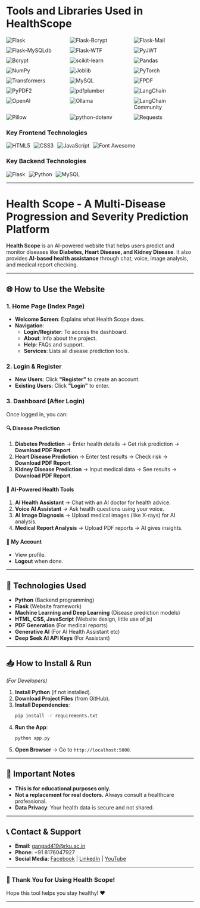# **Tools and Libraries Used in HealthScope**  

<div style="display: flex; flex-wrap: wrap; gap: 10px;">  
  <!-- Web Framework & Backend -->
  <img src="https://img.shields.io/badge/Flask-000000?style=flat&logo=flask&logoColor=white" alt="Flask" style="flex: 1 1 30%;">
  <img src="https://img.shields.io/badge/Flask_Bcrypt-FF0000?style=flat&logo=flask&logoColor=white" alt="Flask-Bcrypt" style="flex: 1 1 30%;">
  <img src="https://img.shields.io/badge/Flask_Mail-0078D4?style=flat&logo=microsoft-outlook&logoColor=white" alt="Flask-Mail" style="flex: 1 1 30%;">
  <img src="https://img.shields.io/badge/Flask_MySQLdb-4479A1?style=flat&logo=mysql&logoColor=white" alt="Flask-MySQLdb" style="flex: 1 1 30%;">
  <img src="https://img.shields.io/badge/Flask_WTF-000000?style=flat&logo=flask&logoColor=white" alt="Flask-WTF" style="flex: 1 1 30%;">

  <!-- Authentication & Security -->
  <img src="https://img.shields.io/badge/PyJWT-000000?style=flat&logo=json-web-tokens&logoColor=white" alt="PyJWT" style="flex: 1 1 30%;">
  <img src="https://img.shields.io/badge/Bcrypt-003366?style=flat&logo=python&logoColor=white" alt="Bcrypt" style="flex: 1 1 30%;">

  <!-- Data Processing & ML -->
  <img src="https://img.shields.io/badge/scikit_learn-F7931E?style=flat&logo=scikit-learn&logoColor=white" alt="scikit-learn" style="flex: 1 1 30%;">
  <img src="https://img.shields.io/badge/Pandas-150458?style=flat&logo=pandas&logoColor=white" alt="Pandas" style="flex: 1 1 30%;">
  <img src="https://img.shields.io/badge/NumPy-013243?style=flat&logo=numpy&logoColor=white" alt="NumPy" style="flex: 1 1 30%;">
  <img src="https://img.shields.io/badge/Joblib-1A202C?style=flat&logo=python&logoColor=white" alt="Joblib" style="flex: 1 1 30%;">
  <img src="https://img.shields.io/badge/PyTorch-EE4C2C?style=flat&logo=pytorch&logoColor=white" alt="PyTorch" style="flex: 1 1 30%;">
  <img src="https://img.shields.io/badge/Transformers-FFD43B?style=flat&logo=huggingface&logoColor=black" alt="Transformers" style="flex: 1 1 30%;">

  <!-- Database -->
  <img src="https://img.shields.io/badge/MySQL-4479A1?style=flat&logo=mysql&logoColor=white" alt="MySQL" style="flex: 1 1 30%;">

  <!-- PDF Generation -->
  <img src="https://img.shields.io/badge/FPDF-008000?style=flat&logo=pdf&logoColor=white" alt="FPDF" style="flex: 1 1 30%;">
  <img src="https://img.shields.io/badge/PyPDF2-FF0000?style=flat&logo=adobe-acrobat-reader&logoColor=white" alt="PyPDF2" style="flex: 1 1 30%;">
  <img src="https://img.shields.io/badge/pdfplumber-000080?style=flat&logo=pdf&logoColor=white" alt="pdfplumber" style="flex: 1 1 30%;">

  <!-- AI Features -->
  <img src="https://img.shields.io/badge/LangChain-00A67E?style=flat&logo=python&logoColor=white" alt="LangChain" style="flex: 1 1 30%;">
  <img src="https://img.shields.io/badge/OpenAI-412991?style=flat&logo=openai&logoColor=white" alt="OpenAI" style="flex: 1 1 30%;">
  <img src="https://img.shields.io/badge/Ollama-585858?style=flat&logo=ollama&logoColor=white" alt="Ollama" style="flex: 1 1 30%;">
  <img src="https://img.shields.io/badge/LangChain_Community-00A67E?style=flat&logo=python&logoColor=white" alt="LangChain Community" style="flex: 1 1 30%;">

  <!-- Image Processing -->
  <img src="https://img.shields.io/badge/Pillow-3776AB?style=flat&logo=python&logoColor=white" alt="Pillow" style="flex: 1 1 30%;">

  <!-- Utilities -->
  <img src="https://img.shields.io/badge/python_dotenv-3776AB?style=flat&logo=python&logoColor=white" alt="python-dotenv" style="flex: 1 1 30%;">
  <img src="https://img.shields.io/badge/Requests-3776AB?style=flat&logo=python&logoColor=white" alt="Requests" style="flex: 1 1 30%;">
</div>

### **Key Frontend Technologies**

<div style="display: flex; flex-wrap: wrap; gap: 10px;">
  <img src="https://img.shields.io/badge/HTML5-E34F26?style=flat&logo=html5&logoColor=white" alt="HTML5">
  <img src="https://img.shields.io/badge/CSS3-1572B6?style=flat&logo=css3&logoColor=white" alt="CSS3"> 
  <img src="https://img.shields.io/badge/JavaScript-F7DF1E?style=flat&logo=javascript&logoColor=black" alt="JavaScript">
  <img src="https://img.shields.io/badge/Font_Awesome-528DD7?style=flat&logo=font-awesome&logoColor=white" alt="Font Awesome">
</div>

### **Key Backend Technologies** 

<div style="display: flex; flex-wrap: wrap; gap: 10px;">
  <img src="https://img.shields.io/badge/Flask-000000?style=flat&logo=flask&logoColor=white" alt="Flask">
  <img src="https://img.shields.io/badge/Python-3776AB?style=flat&logo=python&logoColor=white" alt="Python">
  <img src="https://img.shields.io/badge/MySQL-4479A1?style=flat&logo=mysql&logoColor=white" alt="MySQL">
</div>

-------------------------------

# **Health Scope - A Multi-Disease Progression and Severity Prediction Platform**

**Health Scope** is an AI-powered website that helps users predict and monitor diseases like **Diabetes, Heart Disease, and Kidney Disease**. It also provides **AI-based health assistance** through chat, voice, image analysis, and medical report checking.  

---

## **🌐 How to Use the Website**  

### **1. Home Page (Index Page)**  
- **Welcome Screen**: Explains what Health Scope does.  
- **Navigation**:  
  - **Login/Register**: To access the dashboard.  
  - **About**: Info about the project.  
  - **Help**: FAQs and support.  
  - **Services**: Lists all disease prediction tools.  

### **2. Login & Register**  
- **New Users**: Click **"Register"** to create an account.  
- **Existing Users**: Click **"Login"** to enter.  

### **3. Dashboard (After Login)**  
Once logged in, you can:  

#### **🔍 Disease Prediction**  
1. **Diabetes Prediction** → Enter health details → Get risk prediction → **Download PDF Report**.  
2. **Heart Disease Prediction** → Enter test results → Check risk → **Download PDF Report**.  
3. **Kidney Disease Prediction** → Input medical data → See results → **Download PDF Report**.  

#### **🤖 AI-Powered Health Tools**  
1. **AI Health Assistant** → Chat with an AI doctor for health advice.  
2. **Voice AI Assistant** → Ask health questions using your voice.  
3. **AI Image Diagnosis** → Upload medical images (like X-rays) for AI analysis.  
4. **Medical Report Analysis** → Upload PDF reports → AI gives insights.  

#### **👤 My Account**  
- View profile.  
- **Logout** when done.  

---

## **🔧 Technologies Used**  
- **Python** (Backend programming)  
- **Flask** (Website framework)  
- **Machine Learning and Deep Learning** (Disease prediction models)  
- **HTML, CSS, JavaScript** (Website design, little use of js)  
- **PDF Generation** (For medical reports)  
- **Generative AI** (For AI Health Assistant etc)
- **Deep Seek AI API Keys** (For Assistant)
---

## **📥 How to Install & Run**  
*(For Developers)*  

1. **Install Python** (if not installed).  
2. **Download Project Files** (from GitHub).  
3. **Install Dependencies**:  
   ```sh
   pip install -r requirements.txt
   ```
4. **Run the App**:  
   ```sh
   python app.py
   ```
5. **Open Browser** → Go to `http://localhost:5000`.  

---

## **📜 Important Notes**  
- **This is for educational purposes only.**  
- **Not a replacement for real doctors.** Always consult a healthcare professional.  
- **Data Privacy**: Your health data is secure and not shared.  

---

## **📞 Contact & Support**  
- **Email**: gangad419@rku.ac.in  
- **Phone**: +91 8176047927  
- **Social Media**: [Facebook](https://www.facebook.com/gangad143) | [LinkedIn](https://www.linkedin.com/in/angadgupta143/) | [YouTube](https://www.youtube.com/@greenature143)  

---

### **🚀 Thank You for Using Health Scope!**  
Hope this tool helps you stay healthy! ❤️  

---   
